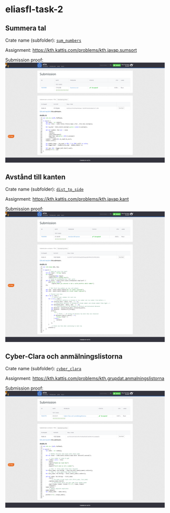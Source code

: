 # eliasfl-task-2

## Summera tal

Crate name (subfolder): [`sum_numbers`](sum_numbers/)

Assignment: https://kth.kattis.com/problems/kth.javap.sumsort

Submission proof:
![sum_numbers kattis screenshot](sum_numbers/proof.png)

## Avstånd till kanten

Crate name (subfolder): [`dist_to_side`](dist_to_side/)

Assignment: https://kth.kattis.com/problems/kth.javap.kant

Submission proof:
![dist_to_side kattis screenshot](dist_to_side/proof.png)

## Cyber-Clara och anmälningslistorna

Crate name (subfolder): [`cyber_clara`](cyber_clara/)

Assignment: https://kth.kattis.com/problems/kth.grupdat.anmalningslistorna

Submission proof:
![cyber_clara kattis screenshot](cyber_clara/proof.png)

